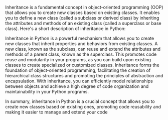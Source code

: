 Inheritance is a fundamental concept in object-oriented programming (OOP) that allows you to create new classes based on existing classes. It enables you to define a new class (called a subclass or derived class) by inheriting the attributes and methods of an existing class (called a superclass or base class). Here's a short description of inheritance in Python:

Inheritance in Python is a powerful mechanism that allows you to create new classes that inherit properties and behaviors from existing classes. A new class, known as the subclass, can reuse and extend the attributes and methods of a parent class, known as the superclass. This promotes code reuse and modularity in your programs, as you can build upon existing classes to create specialized or customized classes. Inheritance forms the foundation of object-oriented programming, facilitating the creation of hierarchical class structures and promoting the principles of abstraction and encapsulation. With inheritance, you can efficiently model relationships between objects and achieve a high degree of code organization and maintainability in your Python programs.

In summary, inheritance in Python is a crucial concept that allows you to create new classes based on existing ones, promoting code reusability and making it easier to manage and extend your code

